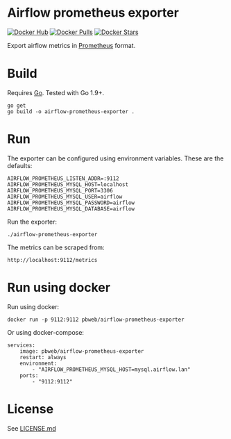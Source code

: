 # Airflow prometheus exporter

[![Docker Hub](https://img.shields.io/badge/docker-ready-blue.svg)](https://hub.docker.com/r/pbweb/airflow-prometheus-exporter/)
[![Docker Pulls](https://img.shields.io/docker/pulls/pbweb/airflow-prometheus-exporter.svg)]()
[![Docker Stars](https://img.shields.io/docker/stars/pbweb/airflow-prometheus-exporter.svg)]()

Export airflow metrics in [Prometheus](https://prometheus.io/) format.

# Build

Requires [Go](https://golang.org/doc/install). Tested with Go 1.9+.

    go get
    go build -o airflow-prometheus-exporter .

# Run

The exporter can be configured using environment variables. These are the defaults:

    AIRFLOW_PROMETHEUS_LISTEN_ADDR=:9112
    AIRFLOW_PROMETHEUS_MYSQL_HOST=localhost
    AIRFLOW_PROMETHEUS_MYSQL_PORT=3306
    AIRFLOW_PROMETHEUS_MYSQL_USER=airflow
    AIRFLOW_PROMETHEUS_MYSQL_PASSWORD=airflow
    AIRFLOW_PROMETHEUS_MYSQL_DATABASE=airflow

Run the exporter:

    ./airflow-prometheus-exporter

The metrics can be scraped from:

    http://localhost:9112/metrics

# Run using docker

Run using docker:

    docker run -p 9112:9112 pbweb/airflow-prometheus-exporter

Or using docker-compose:

    services:
        image: pbweb/airflow-prometheus-exporter
        restart: always
        environment:
            - "AIRFLOW_PROMETHEUS_MYSQL_HOST=mysql.airflow.lan"
        ports:
            - "9112:9112"

# License

See [LICENSE.md](LICENSE.md)
